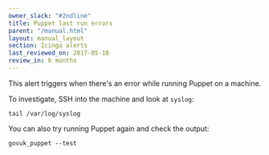 ```yaml
---
owner_slack: "#2ndline"
title: Puppet last run errors
parent: "/manual.html"
layout: manual_layout
section: Icinga alerts
last_reviewed_on: 2017-05-18
review_in: 6 months
---
```


This alert triggers when there's an error while running Puppet on a machine.

To investigate, SSH into the machine and look at `syslog`:

```
tail /var/log/syslog
```

You can also try running Puppet again and check the output:

```
govuk_puppet --test
```
